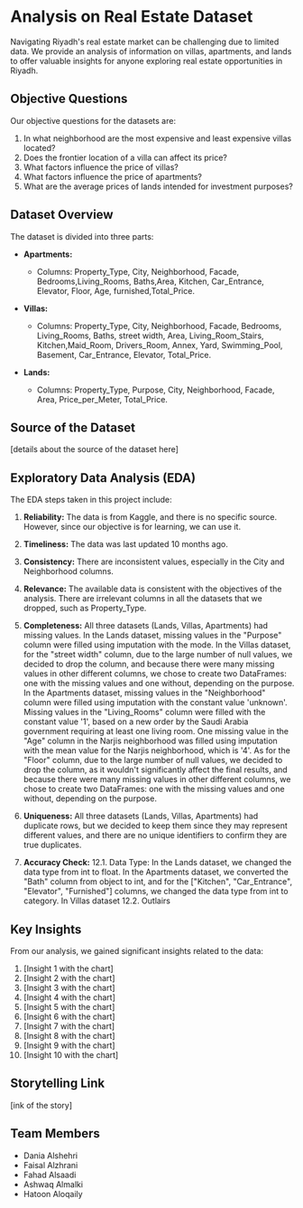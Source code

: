 # Analysis on Real Estate Dataset

Navigating Riyadh's real estate market can be challenging due to limited data. We provide an analysis of information on villas, apartments, and lands to offer valuable insights for anyone exploring real estate opportunities in Riyadh.

## Objective Questions

Our objective questions for the datasets are:

1. In what neighborhood are the most expensive and least expensive villas located?
2. Does the frontier location of a villa can affect its price?
3. What factors influence the price of villas?
4. What factors influence the price of apartments?
5. What are the average prices of lands intended for investment purposes?

## Dataset Overview

The dataset is divided into three parts:

- **Apartments:**
  - Columns: Property_Type, City, Neighborhood, Facade, Bedrooms,Living_Rooms, Baths,Area, Kitchen, Car_Entrance, Elevator, Floor, Age, furnished,Total_Price.

- **Villas:**
  - Columns: Property_Type, City, Neighborhood, Facade, Bedrooms, Living_Rooms, Baths, street width, Area, Living_Room_Stairs, Kitchen,Maid_Room, Drivers_Room, Annex, Yard, Swimming_Pool, Basement, Car_Entrance, Elevator, Total_Price.

- **Lands:**
  - Columns: Property_Type, Purpose, City, Neighborhood, Facade, Area, Price_per_Meter, Total_Price.
    
## Source of the Dataset

[details about the source of the dataset here]

## Exploratory Data Analysis (EDA)

The EDA steps taken in this project include:

1. **Reliability:** 
   The data is from Kaggle, and there is no specific source. However, since our objective is for learning, we can use it.

3. **Timeliness:** 
   The data was last updated 10 months ago.

4. **Consistency:**
   There are inconsistent values, especially in the City and Neighborhood columns.

6. **Relevance:**
   The available data is consistent with the objectives of the analysis.
   There are irrelevant columns in all the datasets that we dropped, such as Property_Type.

8. **Completeness:**
   All three datasets (Lands, Villas, Apartments) had missing values.
   In the Lands dataset, missing values in the "Purpose" column were filled using imputation with the mode.
   In the Villas dataset, for the "street width" column, due to the large number of null values, we decided 
   to drop the column, and because there were many missing values in other different columns, we chose to create two DataFrames: one with the missing values and one 
   without, depending on the purpose.
   In the Apartments dataset, missing values in the "Neighborhood" column were filled using imputation with the constant value 'unknown'. Missing values in the 
   "Living_Rooms" column were filled with the constant value '1', based on a new order by the Saudi Arabia government requiring at least one living room. One 
   missing value in the "Age" column in the Narjis neighborhood was filled using imputation with the mean value for the Narjis neighborhood, which is '4'. As for the 
   "Floor" column, due to the large number of null values, we decided to drop the column, as it wouldn't significantly affect the final results, and because there 
   were many missing values in other different columns, we chose to create two DataFrames: one with the missing values and one without, depending on the purpose.
   
10. **Uniqueness:**
    All three datasets (Lands, Villas, Apartments) had duplicate rows, but we decided to keep them since they may represent different values, and there are no unique 
    identifiers to confirm they are true duplicates.
    
12. **Accuracy Check:**
    12.1. Data Type: In the Lands dataset, we changed the data type from int to float. In the Apartments dataset, we converted the "Bath" column from object to int, 
    and for the ["Kitchen", "Car_Entrance", "Elevator", "Furnished"] columns, we changed the data type from int to category. In Villas dataset
    12.2. Outlairs 
    

## Key Insights

From our analysis, we gained significant insights related to the data:

1. [Insight 1 with the chart]
2. [Insight 2 with the chart]
3. [Insight 3 with the chart]
4. [Insight 4 with the chart]
5. [Insight 5 with the chart]
6. [Insight 6 with the chart]
7. [Insight 7 with the chart]
8. [Insight 8 with the chart]
9. [Insight 9 with the chart]
10. [Insight 10 with the chart]



## Storytelling Link

[ink of the story]



## Team Members

- Dania Alshehri
- Faisal Alzhrani
- Fahad Alsaadi
- Ashwaq Almalki
- Hatoon Aloqaily
